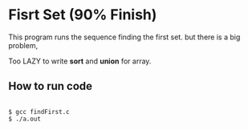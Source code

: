 # Fisrt Set (90% Finish)

This program runs the sequence finding the first set.
but there is a big problem,

Too LAZY to write **sort** and **union** for array.

## How to run code 

```script

$ gcc findFirst.c 
$ ./a.out

```
